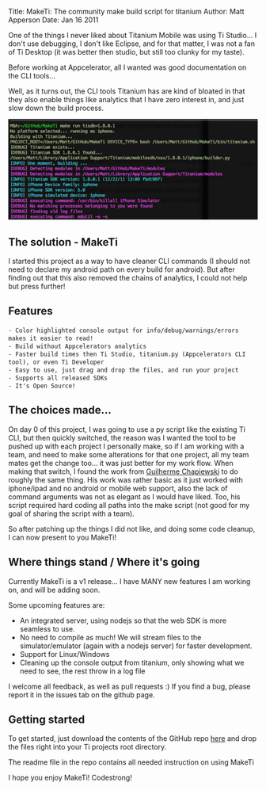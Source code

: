 Title: MakeTi: The community make build script for titanium
Author: Matt Apperson
Date: Jan 16 2011

One of the things I never liked about Titanium Mobile was using Ti Studio... I don't use debugging, I don't like Eclipse, and for that matter, I was not a fan of Ti Desktop (it was better then studio, but still too clunky for my taste).

Before working at Appcelerator, all I wanted was good documentation on the CLI tools...

Well, as it turns out, the CLI tools Titanium has are kind of bloated in that they also enable things like analytics that I have zero interest in, and just slow down the build process.

![MakeTi](MakeTi-The-make-build-script-for-titanium/screenshot.png)

## The solution - MakeTi

I started this project as a way to have cleaner CLI commands (I should not need to declare my android path on every build for android). But after finding out that this also removed the chains of analytics, I could not help but press further!

## Features

	- Color highlighted console output for info/debug/warnings/errors makes it easier to read!
	- Build without Appcelerators analytics
	- Faster build times then Ti Studio, titanium.py (Appcelerators CLI tool), or even Ti Developer
	- Easy to use, just drag and drop the files, and run your project
	- Supports all released SDKs
	- It's Open Source!

## The choices made...

On day 0 of this project, I was going to use a py script like the existing Ti CLI, but then quickly switched, the reason was I wanted the tool to be pushed up with each project I personally make, so if I am working with a team, and need to make some alterations for that one project, all my team mates get the change too... it was just better for my work flow. When making that switch, I found the work from [Guilherme Chapiewski](http://guilherme.it) to do roughly the same thing. His work was rather basic as it just worked with iphone/ipad and no android or mobile web support, also the lack of command arguments was not as elegant as I would have liked. Too, his script required hard coding all paths into the make script (not good for my goal of sharing the script with a team).

So after patching up the things I did not like, and doing some code cleanup, I can now present to you MakeTi!

## Where things stand / Where it's going

Currently MakeTi is a v1 release... I have MANY new features I am working on, and will be adding soon.

Some upcoming features are:
- An integrated server, using nodejs so that the web SDK is more seamless to use.
- No need to compile as much! We will stream files to the simulator/emulator (again with a nodejs server) for faster development.
- Support for Linux/Windows
- Cleaning up the console output from titanium, only showing what we need to see, the rest throw in a log file

I welcome all feedback, as well as pull requests :)
If you find a bug, please report it in the issues tab on the github page.

## Getting started

To get started, just download the contents of the GitHub repo [here](https://github.com/mattapperson/MakeTi) and drop the files right into your Ti projects root directory.

The readme file in the repo contains all needed instruction on using MakeTi

I hope you enjoy MakeTi! Codestrong!